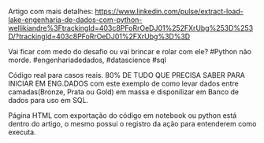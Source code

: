 Artigo com mais detalhes: https://www.linkedin.com/pulse/extract-load-lake-engenharia-de-dados-com-python-wellikiandre%3FtrackingId=403c8PFoRrOeDJ01%252FXrUbg%253D%253D/?trackingId=403c8PFoRrOeDJ01%2FXrUbg%3D%3D

Vai ficar com medo do desafio ou vai brincar e rolar com ele? #Python não morde.
#engenhariadedados, #datascience #sql

Código real para casos reais.
80% DE TUDO QUE PRECISA SABER PARA INICIAR EM ENG.DADOS com este exemplo de como levar dados entre camadas(Bronze, Prata ou Gold) em massa e disponilizar em Banco de dados para uso em SQL.

Página HTML com exportação do código em notebook ou python está dentro do artigo, o mesmo possui o registro da ação para entenderem como executa.
